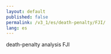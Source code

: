 ```yaml
---
layout: default
published: false
permalink: /v3_1/es/death-penalty/FJI/
lang: es
---
```


death-penalty analysis FJI
